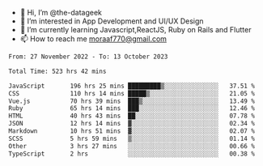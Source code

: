 - 👋 Hi, I’m @the-datageek
- 👀 I’m interested in App Development and UI/UX Design
- 🌱 I’m currently learning Javascript,ReactJS, Ruby on Rails and Flutter
- 📫 How to reach me moraaf770@gmail.com

<!---
the-datageek/the-datageek is a ✨ special ✨ repository because its `README.md` (this file) appears on your GitHub profile.
You can click the Preview link to take a look at your changes.
--->
<!--START_SECTION:waka-->

```txt
From: 27 November 2022 - To: 13 October 2023

Total Time: 523 hrs 42 mins

JavaScript       196 hrs 25 mins █████████▒░░░░░░░░░░░░░░░   37.51 %
CSS              110 hrs 14 mins █████▒░░░░░░░░░░░░░░░░░░░   21.05 %
Vue.js           70 hrs 39 mins  ███▒░░░░░░░░░░░░░░░░░░░░░   13.49 %
Ruby             65 hrs 14 mins  ███░░░░░░░░░░░░░░░░░░░░░░   12.46 %
HTML             40 hrs 43 mins  ██░░░░░░░░░░░░░░░░░░░░░░░   07.78 %
JSON             12 hrs 14 mins  ▓░░░░░░░░░░░░░░░░░░░░░░░░   02.34 %
Markdown         10 hrs 51 mins  ▓░░░░░░░░░░░░░░░░░░░░░░░░   02.07 %
SCSS             5 hrs 59 mins   ▒░░░░░░░░░░░░░░░░░░░░░░░░   01.14 %
Other            3 hrs 27 mins   ░░░░░░░░░░░░░░░░░░░░░░░░░   00.66 %
TypeScript       2 hrs           ░░░░░░░░░░░░░░░░░░░░░░░░░   00.38 %
```

<!--END_SECTION:waka-->
